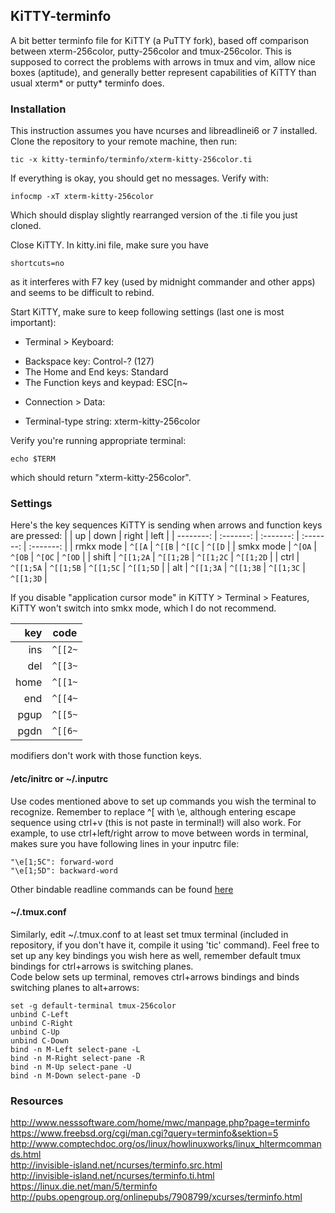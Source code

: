 ## KiTTY-terminfo
A bit better terminfo file for KiTTY (a PuTTY fork), based off comparison between xterm-256color, putty-256color and tmux-256color. This is supposed to correct the problems with arrows in tmux and vim, allow nice boxes (aptitude), and generally better represent capabilities of KiTTY than usual xterm\* or putty\* terminfo does.  
  
### Installation
This instruction assumes you have ncurses and libreadlinei6 or 7 installed.
Clone the repository to your remote machine, then run:  
```
tic -x kitty-terminfo/terminfo/xterm-kitty-256color.ti
```
  
If everything is okay, you should get no messages. Verify with:  
```
infocmp -xT xterm-kitty-256color
```
Which should display slightly rearranged version of the .ti file you just cloned.  
  
Close KiTTY. In kitty.ini file, make sure you have
```
shortcuts=no
```
as it interferes with F7 key (used by midnight commander and other apps) and seems to be difficult to rebind.

Start KiTTY, make sure to keep following settings (last one is most important):
- Terminal > Keyboard:
 * Backspace key: Control-? (127)
 * The Home and End keys: Standard
 * The Function keys and keypad: ESC[n~
- Connection > Data:
 * Terminal-type string: xterm-kitty-256color  
  
Verify you're running appropriate terminal:
```
echo $TERM
```
which should return "xterm-kitty-256color".  
  
### Settings  
  
Here's the key sequences KiTTY is sending when arrows and function keys are pressed:
|           |     up    |    down   |   right   |    left   |
| --------: | :-------: | :-------: | :-------: | :-------: |
| rmkx mode |   `^[[A`  |   `^[[B`  |   `^[[C`  |   `^[[D`  |
| smkx mode |   `^[OA`  |   `^[OB`  |   `^[OC`  |   `^[OD`  |
|   shift   | `^[[1;2A` | `^[[1;2B` | `^[[1;2C` | `^[[1;2D` |
|    ctrl   | `^[[1;5A` | `^[[1;5B` | `^[[1;5C` | `^[[1;5D` |
|     alt   | `^[[1;3A` | `^[[1;3B` | `^[[1;3C` | `^[[1;3D` |
  
If you disable "application cursor mode" in KiTTY > Terminal > Features, KiTTY won't switch into smkx mode, which I do not recommend.  
  
| key | code |
| ---: | :---: |
| ins | `^[[2~` |
| del | `^[[3~` |
| home | `^[[1~` |
| end | `^[[4~` |
| pgup | `^[[5~` |
| pgdn | `^[[6~` |
  
modifiers don't work with those function keys.  

#### /etc/initrc or ~/.inputrc
Use codes mentioned above to set up commands you wish the terminal to recognize. Remember to replace ^[ with \e, although entering escape sequence using ctrl+v (this is not paste in terminal!) will also work.
For example, to use ctrl+left/right arrow to move between words in terminal, makes sure you have following lines in your inputrc file:  
```
"\e[1;5C": forward-word
"\e[1;5D": backward-word
```
Other bindable readline commands can be found [here](https://www.gnu.org/software/bash/manual/html_node/Bindable-Readline-Commands.html)  

#### ~/.tmux.conf
Similarly, edit ~/.tmux.conf to at least set tmux terminal (included in repository, if you don't have it, compile it using 'tic' command). Feel free to set up any key bindings you wish here as well, remember default tmux bindings for ctrl+arrows is switching planes.  
Code below sets up terminal, removes ctrl+arrows bindings and binds switching planes to alt+arrows:    
```
set -g default-terminal tmux-256color
unbind C-Left
unbind C-Right
unbind C-Up
unbind C-Down
bind -n M-Left select-pane -L
bind -n M-Right select-pane -R
bind -n M-Up select-pane -U
bind -n M-Down select-pane -D
```

### Resources
http://www.nesssoftware.com/home/mwc/manpage.php?page=terminfo  
https://www.freebsd.org/cgi/man.cgi?query=terminfo&sektion=5  
http://www.comptechdoc.org/os/linux/howlinuxworks/linux_hltermcommands.html  
http://invisible-island.net/ncurses/terminfo.src.html  
http://invisible-island.net/ncurses/terminfo.ti.html  
https://linux.die.net/man/5/terminfo  
http://pubs.opengroup.org/onlinepubs/7908799/xcurses/terminfo.html  


